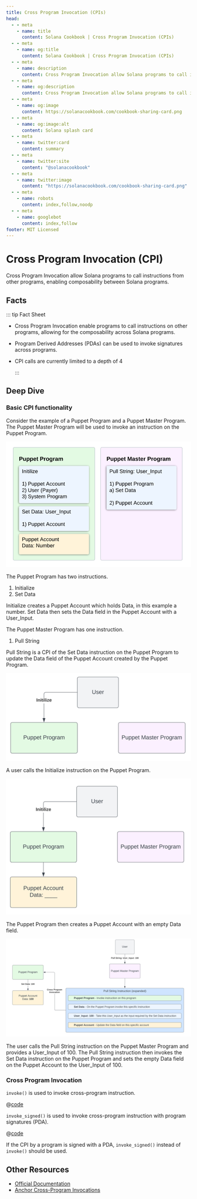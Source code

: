 ```yaml
---
title: Cross Program Invocation (CPIs)
head:
  - - meta
    - name: title
      content: Solana Cookbook | Cross Program Invocation (CPIs)
  - - meta
    - name: og:title
      content: Solana Cookbook | Cross Program Invocation (CPIs)
  - - meta
    - name: description
      content: Cross Program Invocation allow Solana programs to call instructions from other program and enable composability between Solana programs. Learn about Accounts and more Core Concepts at The Solana cookbook.
  - - meta
    - name: og:description
      content: Cross Program Invocation allow Solana programs to call instructions from other programs and enable composability between Solana programs. Learn about Accounts and more Core Concepts at The Solana cookbook.
  - - meta
    - name: og:image
      content: https://solanacookbook.com/cookbook-sharing-card.png
  - - meta
    - name: og:image:alt
      content: Solana splash card
  - - meta
    - name: twitter:card
      content: summary
  - - meta
    - name: twitter:site
      content: "@solanacookbook"
  - - meta
    - name: twitter:image
      content: "https://solanacookbook.com/cookbook-sharing-card.png"
  - - meta
    - name: robots
      content: index,follow,noodp
  - - meta
    - name: googlebot
      content: index,follow
footer: MIT Licensed
---
```


# Cross Program Invocation (CPI)

Cross Program Invocation allow Solana programs to call instructions from other programs, enabling composability between Solana programs.

## Facts

::: tip Fact Sheet

- Cross Program Invocation enable programs to call instructions on other programs, allowing for the composability across Solana programs.
- Program Derived Addresses (PDAs) can be used to invoke signatures across programs.
- CPI calls are currently limited to a depth of 4

  :::

## Deep Dive

### Basic CPI functionality

Consider the example of a Puppet Program and a Puppet Master Program. The Puppet Master Program will be used to invoke an instruction on the Puppet Program.

![Puppet and Puppet Master Programs](./cpi_1.png)

The Puppet Program has two instructions.

1. Initialize
2. Set Data

Initialize creates a Puppet Account which holds Data, in this example a number. Set Data then sets the Data field in the Puppet Account with a User_Input.

The Puppet Master Program has one instruction.

1. Pull String

Pull String is a CPI of the Set Data instruction on the Puppet Program to update the Data field of the Puppet Account created by the Puppet Program.

![User Call Initialize Function](./cpi_2.png)

A user calls the Initialize instruction on the Puppet Program.

![Puppet Program creates Puppet Account](./cpi_3.png)

The Puppet Program then creates a Puppet Account with an empty Data field.

![User Calls Pull String Function](./cpi_4.png)

The user calls the Pull String instruction on the Puppet Master Program and provides a User_Input of 100. The Pull String instruction then invokes the Set Data instruction on the Puppet Program and sets the empty Data field on the Puppet Account to the User_Input of 100.

### Cross Program Invocation

`invoke()` is used to invoke cross-program instruction.

@[code](@/code/cpi/invoke.rs)

`invoke_signed()` is used to invoke cross-program instruction with program signatures (PDA).

@[code](@/code/cpi/invoke_signed.rs)

If the CPI by a program is signed with a PDA, `invoke_signed()` instead of `invoke()` should be used.

## Other Resources

- [Official Documentation](https://docs.solana.com/developing/programming-model/calling-between-programs)
- [Anchor Cross-Program Invocations](https://book.anchor-lang.com/chapter_3/CPIs.html)
